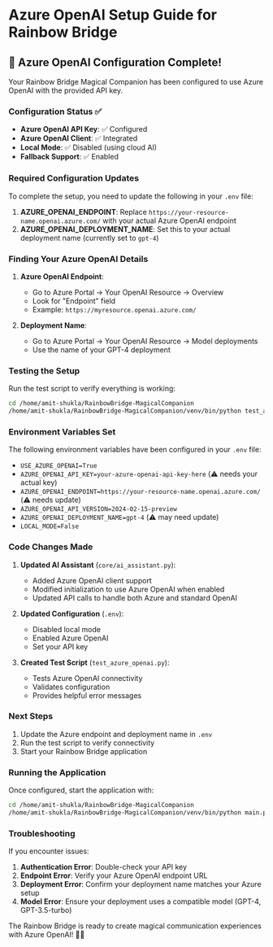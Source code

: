 # Azure OpenAI Setup Guide for Rainbow Bridge

## 🌈 Azure OpenAI Configuration Complete!

Your Rainbow Bridge Magical Companion has been configured to use Azure OpenAI with the provided API key.

### Configuration Status ✅

- **Azure OpenAI API Key**: ✅ Configured
- **Azure OpenAI Client**: ✅ Integrated
- **Local Mode**: ✅ Disabled (using cloud AI)
- **Fallback Support**: ✅ Enabled

### Required Configuration Updates

To complete the setup, you need to update the following in your `.env` file:

1. **AZURE_OPENAI_ENDPOINT**: Replace `https://your-resource-name.openai.azure.com/` with your actual Azure OpenAI endpoint
2. **AZURE_OPENAI_DEPLOYMENT_NAME**: Set this to your actual deployment name (currently set to `gpt-4`)

### Finding Your Azure OpenAI Details

1. **Azure OpenAI Endpoint**:
   - Go to Azure Portal → Your OpenAI Resource → Overview
   - Look for "Endpoint" field
   - Example: `https://myresource.openai.azure.com/`

2. **Deployment Name**:
   - Go to Azure Portal → Your OpenAI Resource → Model deployments
   - Use the name of your GPT-4 deployment

### Testing the Setup

Run the test script to verify everything is working:

```bash
cd /home/amit-shukla/RainbowBridge-MagicalCompanion
/home/amit-shukla/RainbowBridge-MagicalCompanion/venv/bin/python test_azure_openai.py
```

### Environment Variables Set

The following environment variables have been configured in your `.env` file:

- `USE_AZURE_OPENAI=True`
- `AZURE_OPENAI_API_KEY=your-azure-openai-api-key-here` (⚠️ needs your actual key)
- `AZURE_OPENAI_ENDPOINT=https://your-resource-name.openai.azure.com/` (⚠️ needs update)
- `AZURE_OPENAI_API_VERSION=2024-02-15-preview`
- `AZURE_OPENAI_DEPLOYMENT_NAME=gpt-4` (⚠️ may need update)
- `LOCAL_MODE=False`

### Code Changes Made

1. **Updated AI Assistant** (`core/ai_assistant.py`):
   - Added Azure OpenAI client support
   - Modified initialization to use Azure OpenAI when enabled
   - Updated API calls to handle both Azure and standard OpenAI

2. **Updated Configuration** (`.env`):
   - Disabled local mode
   - Enabled Azure OpenAI
   - Set your API key

3. **Created Test Script** (`test_azure_openai.py`):
   - Tests Azure OpenAI connectivity
   - Validates configuration
   - Provides helpful error messages

### Next Steps

1. Update the Azure endpoint and deployment name in `.env`
2. Run the test script to verify connectivity
3. Start your Rainbow Bridge application

### Running the Application

Once configured, start the application with:

```bash
cd /home/amit-shukla/RainbowBridge-MagicalCompanion
/home/amit-shukla/RainbowBridge-MagicalCompanion/venv/bin/python main.py
```

### Troubleshooting

If you encounter issues:

1. **Authentication Error**: Double-check your API key
2. **Endpoint Error**: Verify your Azure OpenAI endpoint URL
3. **Deployment Error**: Confirm your deployment name matches your Azure setup
4. **Model Error**: Ensure your deployment uses a compatible model (GPT-4, GPT-3.5-turbo)

The Rainbow Bridge is ready to create magical communication experiences with Azure OpenAI! 🌈✨

